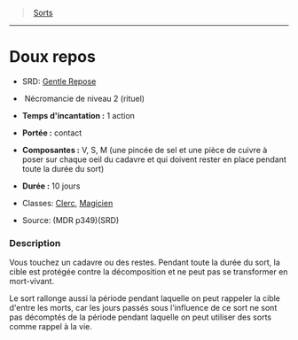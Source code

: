 ﻿---
!SpellItem
Family: SpellHD
Name: Doux repos
AltName: '[Gentle Repose](srd_spells_gentle_repose.md)'
Type: Nécromancie
Level: 2
CastingTime: 1 action
Range: contact
Components: V, S, M (une pincée de sel et une pièce de cuivre à poser sur chaque oeil du cadavre et qui doivent rester en place pendant toute la durée du sort)
Duration: 10 jours
Classes: '[Clerc](hd_cleric.md), [Magicien](hd_wizard.md)'
Source: (MDR p349)(SRD)
Ritual: rituel
Id: spells_hd.md#doux-repos
ParentLink: spells_hd.md#sorts
ParentName: Sorts
NameLevel: 1
Attributes: {}
AttributesDictionary: >+
  {}

---
> [Sorts](hd_spells.md)

---

# Doux repos

- SRD: [Gentle Repose](srd_spells_gentle_repose.md)

-  Nécromancie de niveau 2 (rituel)

- **Temps d'incantation :** 1 action

- **Portée :** contact

- **Composantes :** V, S, M (une pincée de sel et une pièce de cuivre à poser sur chaque oeil du cadavre et qui doivent rester en place pendant toute la durée du sort)

- **Durée :** 10 jours

- Classes: [Clerc](hd_cleric.md), [Magicien](hd_wizard.md)

- Source: (MDR p349)(SRD)

### Description

Vous touchez un cadavre ou des restes. Pendant toute la durée du sort, la cible est protégée contre la décomposition et ne peut pas se transformer en mort-vivant.

Le sort rallonge aussi la période pendant laquelle on peut rappeler la cible d'entre les morts, car les jours passés sous l'influence de ce sort ne sont pas décomptés de la période pendant laquelle on peut utiliser des sorts comme rappel à la vie.

